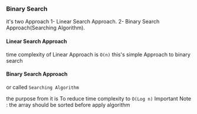 ### Binary Search 
it's two Approach 
 1- Linear Search Approach.
 2- Binary Search Approach(Searching Algorithm).
#### Linear Search Approach 
time complexity of Linear Approach is ```O(n)```
this's simple Approach to binary search 
#### Binary Search Approach 
or called ```Searching Algorithm```

the purpose from it is To reduce time complexity to ```O(Log n)```
Important Note :
 the array should be sorted before apply algorithm 